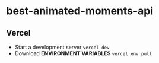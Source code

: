 # best-animated-moments-api

## Vercel

* Start a development server `vercel dev`
* Download __ENVIRONMENT VARIABLES__ `vercel env pull`
